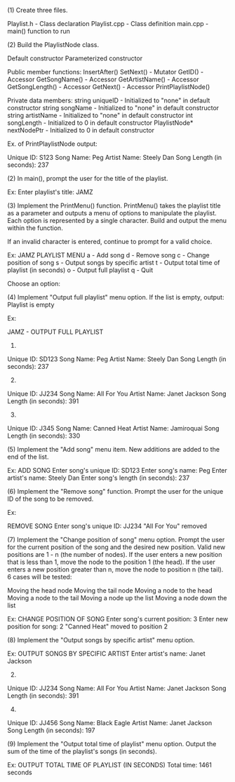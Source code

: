 (1) Create three files.

Playlist.h - Class declaration
Playlist.cpp - Class definition
main.cpp - main() function to run

(2) Build the PlaylistNode class.

Default constructor
Parameterized constructor

Public member functions:
InsertAfter() 
SetNext() - Mutator 
GetID() - Accessor
GetSongName() - Accessor
GetArtistName() - Accessor
GetSongLength() - Accessor
GetNext() - Accessor
PrintPlaylistNode()

Private data members:
string uniqueID - Initialized to "none" in default constructor
string songName - Initialized to "none" in default constructor
string artistName - Initialized to "none" in default constructor
int songLength - Initialized to 0 in default constructor
PlaylistNode* nextNodePtr - Initialized to 0 in default constructor

Ex. of PrintPlaylistNode output:

Unique ID: S123
Song Name: Peg
Artist Name: Steely Dan
Song Length (in seconds): 237

(2) In main(), prompt the user for the title of the playlist.

Ex:
Enter playlist's title:
JAMZ 

(3) Implement the PrintMenu() function. PrintMenu() takes the playlist title as a parameter and outputs a menu of options to manipulate the playlist. Each option is represented by a single character. Build and output the menu within the function.

If an invalid character is entered, continue to prompt for a valid choice.

Ex:
JAMZ PLAYLIST MENU
a - Add song
d - Remove song
c - Change position of song
s - Output songs by specific artist
t - Output total time of playlist (in seconds)
o - Output full playlist
q - Quit

Choose an option:

(4) Implement "Output full playlist" menu option. If the list is empty, output: Playlist is empty 

Ex:

JAMZ - OUTPUT FULL PLAYLIST

1.
Unique ID: SD123
Song Name: Peg
Artist Name: Steely Dan
Song Length (in seconds): 237

2.
Unique ID: JJ234
Song Name: All For You
Artist Name: Janet Jackson
Song Length (in seconds): 391

3.
Unique ID: J345
Song Name: Canned Heat
Artist Name: Jamiroquai
Song Length (in seconds): 330

(5) Implement the "Add song" menu item. New additions are added to the end of the list.

Ex:
ADD SONG
Enter song's unique ID:
SD123
Enter song's name:
Peg
Enter artist's name:
Steely Dan
Enter song's length (in seconds):
237

(6) Implement the "Remove song" function. Prompt the user for the unique ID of the song to be removed.

Ex:

REMOVE SONG
Enter song's unique ID:
JJ234
"All For You" removed

(7) Implement the "Change position of song" menu option. Prompt the user for the current position of the song and the desired new position. Valid new positions are 1 - n (the number of nodes). If the user enters a new position that is less than 1, move the node to the position 1 (the head). If the user enters a new position greater than n, move the node to position n (the tail). 6 cases will be tested:

Moving the head node 
Moving the tail node 
Moving a node to the head 
Moving a node to the tail 
Moving a node up the list 
Moving a node down the list

Ex:
CHANGE POSITION OF SONG
Enter song's current position:
3
Enter new position for song:
2
"Canned Heat" moved to position 2

(8) Implement the "Output songs by specific artist" menu option. 

Ex:
OUTPUT SONGS BY SPECIFIC ARTIST
Enter artist's name:
Janet Jackson

2.
Unique ID: JJ234
Song Name: All For You
Artist Name: Janet Jackson
Song Length (in seconds): 391

4.
Unique ID: JJ456
Song Name: Black Eagle
Artist Name: Janet Jackson
Song Length (in seconds): 197

(9) Implement the "Output total time of playlist" menu option. Output the sum of the time of the playlist's songs (in seconds).

Ex:
OUTPUT TOTAL TIME OF PLAYLIST (IN SECONDS)
Total time: 1461 seconds

